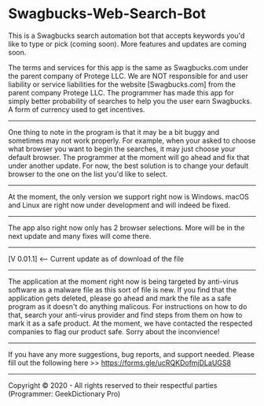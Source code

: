 # Swagbucks-Web-Search-Bot
This is a Swagbucks search automation bot that accepts keywords you'd like to type or pick (coming soon). More features and updates are coming soon. 

The terms and services for this app is the same as Swagbucks.com under the parent company of Protege LLC. 
We are NOT responsible for and user liability or service liabilities for the website [Swagbucks.com] from the parent company Protege LLC. The programmer has made this app for simply better probability of searches to help you the user earn Swagbucks. A form of currency used to get incentives. 
__________
One thing to note in the program is that it may be a bit buggy and sometimes may not work properly. For example, when your asked to choose what browser you want to begin the searches, it may just choose your default browser. The programmer at the moment will go ahead and fix that under another update. For now, the best solution is to change your default browser to the one on the list you'd like to select. 
__________ 
At the moment, the only version we support right now is Windows. macOS and Linux are right now under development and will indeed be fixed. 
__________
The app also right now only has 2 browser selections. More will be in the next update and many fixes will come there. 
__________
[V 0.01.1] <-- Current update as of download of the file 
__________
The application at the moment right now is being targeted by anti-virus software as a malware file as this sort of file is new. If you find that the application gets deleted, please go ahead and mark the file as a safe program as it doesn't do anything malicous. For instructions on how to do that, search your anti-virus provider and find steps from them on how to mark it as a safe product. At the moment, we have contacted the respected companies to flag our product safe. Sorry about the inconvience! 
_________
If you have any more suggestions, bug reports, and support needed. Please fill out the following here >> https://forms.gle/ucRQKDofmjDLaUGS8
___________
Copyright © 2020 - All rights reserved to their respectful parties (Programmer: GeekDictionary Pro) 
